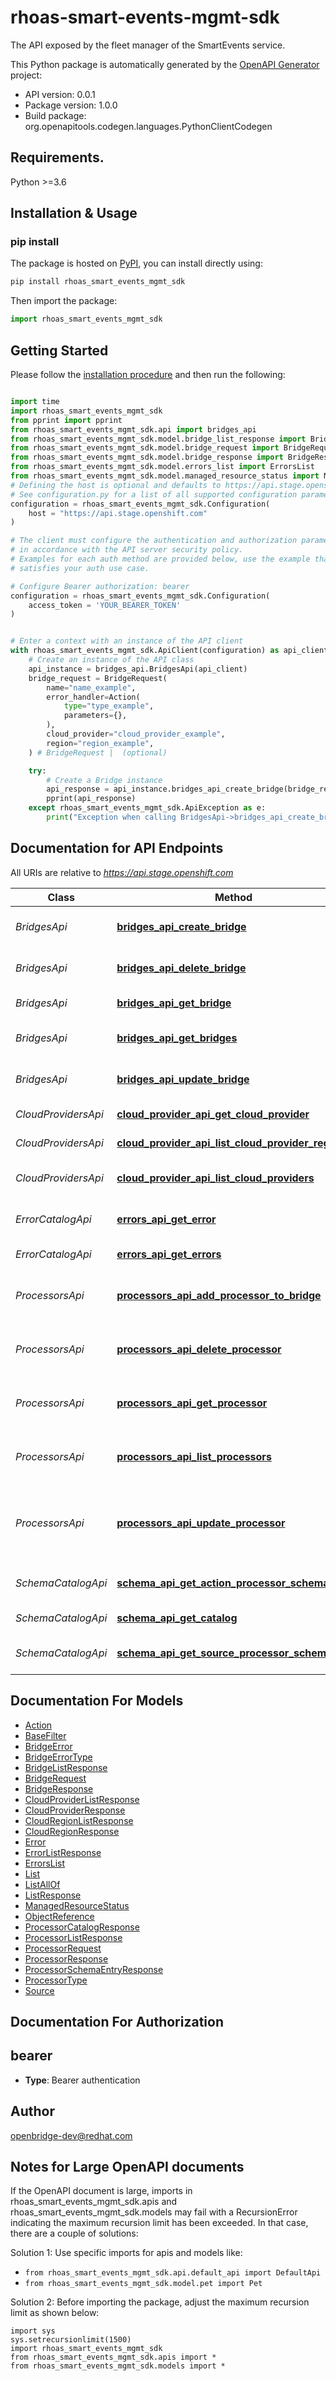 # rhoas-smart-events-mgmt-sdk
The API exposed by the fleet manager of the SmartEvents service.

This Python package is automatically generated by the [OpenAPI Generator](https://openapi-generator.tech) project:

- API version: 0.0.1
- Package version: 1.0.0
- Build package: org.openapitools.codegen.languages.PythonClientCodegen

## Requirements.

Python >=3.6

## Installation & Usage
### pip install

The package is hosted on [PyPI](https://pypi.org/project/rhoas-sdks/), you can install directly using:

```sh
pip install rhoas_smart_events_mgmt_sdk
```

Then import the package:
```python
import rhoas_smart_events_mgmt_sdk
```

## Getting Started

Please follow the [installation procedure](#installation--usage) and then run the following:

```python

import time
import rhoas_smart_events_mgmt_sdk
from pprint import pprint
from rhoas_smart_events_mgmt_sdk.api import bridges_api
from rhoas_smart_events_mgmt_sdk.model.bridge_list_response import BridgeListResponse
from rhoas_smart_events_mgmt_sdk.model.bridge_request import BridgeRequest
from rhoas_smart_events_mgmt_sdk.model.bridge_response import BridgeResponse
from rhoas_smart_events_mgmt_sdk.model.errors_list import ErrorsList
from rhoas_smart_events_mgmt_sdk.model.managed_resource_status import ManagedResourceStatus
# Defining the host is optional and defaults to https://api.stage.openshift.com
# See configuration.py for a list of all supported configuration parameters.
configuration = rhoas_smart_events_mgmt_sdk.Configuration(
    host = "https://api.stage.openshift.com"
)

# The client must configure the authentication and authorization parameters
# in accordance with the API server security policy.
# Examples for each auth method are provided below, use the example that
# satisfies your auth use case.

# Configure Bearer authorization: bearer
configuration = rhoas_smart_events_mgmt_sdk.Configuration(
    access_token = 'YOUR_BEARER_TOKEN'
)


# Enter a context with an instance of the API client
with rhoas_smart_events_mgmt_sdk.ApiClient(configuration) as api_client:
    # Create an instance of the API class
    api_instance = bridges_api.BridgesApi(api_client)
    bridge_request = BridgeRequest(
        name="name_example",
        error_handler=Action(
            type="type_example",
            parameters={},
        ),
        cloud_provider="cloud_provider_example",
        region="region_example",
    ) # BridgeRequest |  (optional)

    try:
        # Create a Bridge instance
        api_response = api_instance.bridges_api_create_bridge(bridge_request=bridge_request)
        pprint(api_response)
    except rhoas_smart_events_mgmt_sdk.ApiException as e:
        print("Exception when calling BridgesApi->bridges_api_create_bridge: %s\n" % e)
```

## Documentation for API Endpoints

All URIs are relative to *https://api.stage.openshift.com*

Class | Method | HTTP request | Description
------------ | ------------- | ------------- | -------------
*BridgesApi* | [**bridges_api_create_bridge**](docs/BridgesApi.md#bridges_api_create_bridge) | **POST** /api/smartevents_mgmt/v1/bridges | Create a Bridge instance
*BridgesApi* | [**bridges_api_delete_bridge**](docs/BridgesApi.md#bridges_api_delete_bridge) | **DELETE** /api/smartevents_mgmt/v1/bridges/{bridgeId} | Delete a Bridge instance
*BridgesApi* | [**bridges_api_get_bridge**](docs/BridgesApi.md#bridges_api_get_bridge) | **GET** /api/smartevents_mgmt/v1/bridges/{bridgeId} | Get a Bridge instance
*BridgesApi* | [**bridges_api_get_bridges**](docs/BridgesApi.md#bridges_api_get_bridges) | **GET** /api/smartevents_mgmt/v1/bridges | Get the list of Bridge instances
*BridgesApi* | [**bridges_api_update_bridge**](docs/BridgesApi.md#bridges_api_update_bridge) | **PUT** /api/smartevents_mgmt/v1/bridges/{bridgeId} | Update a Bridge instance
*CloudProvidersApi* | [**cloud_provider_api_get_cloud_provider**](docs/CloudProvidersApi.md#cloud_provider_api_get_cloud_provider) | **GET** /api/smartevents_mgmt/v1/cloud_providers/{id} | Get Cloud Provider.
*CloudProvidersApi* | [**cloud_provider_api_list_cloud_provider_regions**](docs/CloudProvidersApi.md#cloud_provider_api_list_cloud_provider_regions) | **GET** /api/smartevents_mgmt/v1/cloud_providers/{id}/regions | List Supported Cloud Regions.
*CloudProvidersApi* | [**cloud_provider_api_list_cloud_providers**](docs/CloudProvidersApi.md#cloud_provider_api_list_cloud_providers) | **GET** /api/smartevents_mgmt/v1/cloud_providers | List Supported Cloud Providers.
*ErrorCatalogApi* | [**errors_api_get_error**](docs/ErrorCatalogApi.md#errors_api_get_error) | **GET** /api/smartevents_mgmt/v1/errors/{id} | Get an error from the error catalog.
*ErrorCatalogApi* | [**errors_api_get_errors**](docs/ErrorCatalogApi.md#errors_api_get_errors) | **GET** /api/smartevents_mgmt/v1/errors | Get the list of errors.
*ProcessorsApi* | [**processors_api_add_processor_to_bridge**](docs/ProcessorsApi.md#processors_api_add_processor_to_bridge) | **POST** /api/smartevents_mgmt/v1/bridges/{bridgeId}/processors | Create a Processor of a Bridge instance
*ProcessorsApi* | [**processors_api_delete_processor**](docs/ProcessorsApi.md#processors_api_delete_processor) | **DELETE** /api/smartevents_mgmt/v1/bridges/{bridgeId}/processors/{processorId} | Delete a Processor of a Bridge instance
*ProcessorsApi* | [**processors_api_get_processor**](docs/ProcessorsApi.md#processors_api_get_processor) | **GET** /api/smartevents_mgmt/v1/bridges/{bridgeId}/processors/{processorId} | Get a Processor of a Bridge instance
*ProcessorsApi* | [**processors_api_list_processors**](docs/ProcessorsApi.md#processors_api_list_processors) | **GET** /api/smartevents_mgmt/v1/bridges/{bridgeId}/processors | Get the list of Processors of a Bridge instance
*ProcessorsApi* | [**processors_api_update_processor**](docs/ProcessorsApi.md#processors_api_update_processor) | **PUT** /api/smartevents_mgmt/v1/bridges/{bridgeId}/processors/{processorId} | Update a Processor instance Filter definition or Transformation template.
*SchemaCatalogApi* | [**schema_api_get_action_processor_schema**](docs/SchemaCatalogApi.md#schema_api_get_action_processor_schema) | **GET** /api/smartevents_mgmt/v1/schemas/actions/{id} | Get action processor schema
*SchemaCatalogApi* | [**schema_api_get_catalog**](docs/SchemaCatalogApi.md#schema_api_get_catalog) | **GET** /api/smartevents_mgmt/v1/schemas | Get processor catalog
*SchemaCatalogApi* | [**schema_api_get_source_processor_schema**](docs/SchemaCatalogApi.md#schema_api_get_source_processor_schema) | **GET** /api/smartevents_mgmt/v1/schemas/sources/{id} | Get source processor schema


## Documentation For Models

 - [Action](docs/Action.md)
 - [BaseFilter](docs/BaseFilter.md)
 - [BridgeError](docs/BridgeError.md)
 - [BridgeErrorType](docs/BridgeErrorType.md)
 - [BridgeListResponse](docs/BridgeListResponse.md)
 - [BridgeRequest](docs/BridgeRequest.md)
 - [BridgeResponse](docs/BridgeResponse.md)
 - [CloudProviderListResponse](docs/CloudProviderListResponse.md)
 - [CloudProviderResponse](docs/CloudProviderResponse.md)
 - [CloudRegionListResponse](docs/CloudRegionListResponse.md)
 - [CloudRegionResponse](docs/CloudRegionResponse.md)
 - [Error](docs/Error.md)
 - [ErrorListResponse](docs/ErrorListResponse.md)
 - [ErrorsList](docs/ErrorsList.md)
 - [List](docs/List.md)
 - [ListAllOf](docs/ListAllOf.md)
 - [ListResponse](docs/ListResponse.md)
 - [ManagedResourceStatus](docs/ManagedResourceStatus.md)
 - [ObjectReference](docs/ObjectReference.md)
 - [ProcessorCatalogResponse](docs/ProcessorCatalogResponse.md)
 - [ProcessorListResponse](docs/ProcessorListResponse.md)
 - [ProcessorRequest](docs/ProcessorRequest.md)
 - [ProcessorResponse](docs/ProcessorResponse.md)
 - [ProcessorSchemaEntryResponse](docs/ProcessorSchemaEntryResponse.md)
 - [ProcessorType](docs/ProcessorType.md)
 - [Source](docs/Source.md)


## Documentation For Authorization


## bearer

- **Type**: Bearer authentication


## Author

openbridge-dev@redhat.com


## Notes for Large OpenAPI documents
If the OpenAPI document is large, imports in rhoas_smart_events_mgmt_sdk.apis and rhoas_smart_events_mgmt_sdk.models may fail with a
RecursionError indicating the maximum recursion limit has been exceeded. In that case, there are a couple of solutions:

Solution 1:
Use specific imports for apis and models like:
- `from rhoas_smart_events_mgmt_sdk.api.default_api import DefaultApi`
- `from rhoas_smart_events_mgmt_sdk.model.pet import Pet`

Solution 2:
Before importing the package, adjust the maximum recursion limit as shown below:
```
import sys
sys.setrecursionlimit(1500)
import rhoas_smart_events_mgmt_sdk
from rhoas_smart_events_mgmt_sdk.apis import *
from rhoas_smart_events_mgmt_sdk.models import *
```
